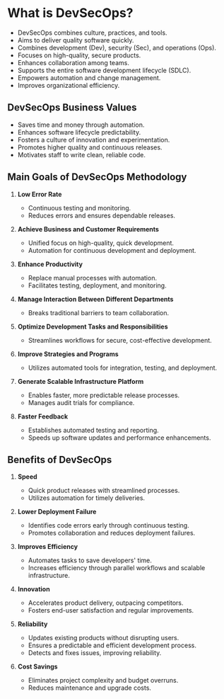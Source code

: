 # What is DevSecOps?

- DevSecOps combines culture, practices, and tools.
- Aims to deliver quality software quickly.
- Combines development (Dev), security (Sec), and operations (Ops).
- Focuses on high-quality, secure products.
- Enhances collaboration among teams.
- Supports the entire software development lifecycle (SDLC).
- Empowers automation and change management.
- Improves organizational efficiency.

## DevSecOps Business Values

- Saves time and money through automation.
- Enhances software lifecycle predictability.
- Fosters a culture of innovation and experimentation.
- Promotes higher quality and continuous releases.
- Motivates staff to write clean, reliable code.

## Main Goals of DevSecOps Methodology

1. **Low Error Rate**
   - Continuous testing and monitoring.
   - Reduces errors and ensures dependable releases.

2. **Achieve Business and Customer Requirements**
   - Unified focus on high-quality, quick development.
   - Automation for continuous development and deployment.

3. **Enhance Productivity**
   - Replace manual processes with automation.
   - Facilitates testing, deployment, and monitoring.

4. **Manage Interaction Between Different Departments**
   - Breaks traditional barriers to team collaboration.

5. **Optimize Development Tasks and Responsibilities**
   - Streamlines workflows for secure, cost-effective development.

6. **Improve Strategies and Programs**
   - Utilizes automated tools for integration, testing, and deployment.

7. **Generate Scalable Infrastructure Platform**
   - Enables faster, more predictable release processes.
   - Manages audit trials for compliance.

8. **Faster Feedback**
   - Establishes automated testing and reporting.
   - Speeds up software updates and performance enhancements.

## Benefits of DevSecOps

1. **Speed**
   - Quick product releases with streamlined processes.
   - Utilizes automation for timely deliveries.

2. **Lower Deployment Failure**
   - Identifies code errors early through continuous testing.
   - Promotes collaboration and reduces deployment failures.

3. **Improves Efficiency**
   - Automates tasks to save developers' time.
   - Increases efficiency through parallel workflows and scalable infrastructure.

4. **Innovation**
   - Accelerates product delivery, outpacing competitors.
   - Fosters end-user satisfaction and regular improvements.

5. **Reliability**
   - Updates existing products without disrupting users.
   - Ensures a predictable and efficient development process.
   - Detects and fixes issues, improving reliability.

6. **Cost Savings**
   - Eliminates project complexity and budget overruns.
   - Reduces maintenance and upgrade costs.
